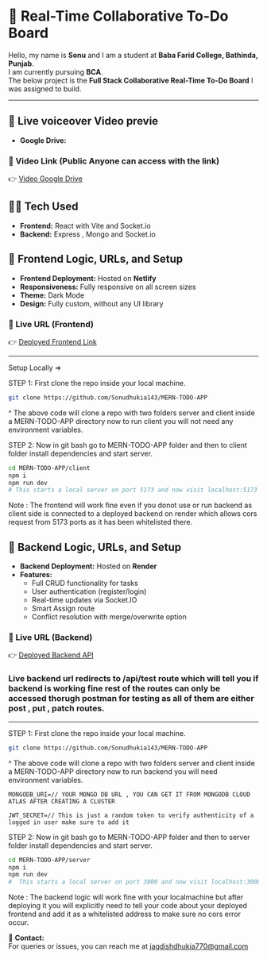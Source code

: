 # 📌 Real-Time Collaborative To-Do Board


Hello, my name is **Sonu** and I am a student at **Baba Farid College, Bathinda, Punjab**.  
I am currently pursuing **BCA**.  
The below project is the **Full Stack Collaborative Real-Time To-Do Board** I was assigned to build.

---

## 🎥 Live voiceover Video previe
- **Google Drive:** 
### 🔗 Video Link (Public Anyone can access with the link)
👉 [Video Google Drive](https://drive.google.com/file/d/1C7Ki38C34pu71qkcmV26__LGrCzZzmYS/view?usp=sharing)


##  👩‍💻 Tech Used
- **Frontend:** React with Vite and Socket.io
- **Backend:** Express , Mongo and Socket.io

## 🚀 Frontend Logic, URLs, and Setup
- **Frontend Deployment:** Hosted on **Netlify**  
- **Responsiveness:** Fully responsive on all screen sizes  
- **Theme:** Dark Mode  
- **Design:** Fully custom, without any UI library  

### 🔗 Live URL (Frontend)  
👉 [Deployed Frontend Link](https://dotasker.netlify.app)

---

Setup Locally => 

STEP 1:
First clone the repo inside your local machine.

```bash
git clone https://github.com/Sonudhukia143/MERN-TODO-APP
```

^ The above code will clone a repo with two folders server and client inside a MERN-TODO-APP directory now to run client you will not need any environment variables.

STEP 2:
Now in git bash go to MERN-TODO-APP folder and then to client folder install dependencies and start server.

```bash
cd MERN-TODO-APP/client
npm i
npm run dev 
# This starts a local server on port 5173 and now visit localhost:5173 in your browser.
```

Note : The frontend will work fine even if you donot use or run backend as client side is connected to a deployed backend on render which allows cors request from 5173 ports as it has been whitelisted there.


## 🧠 Backend Logic, URLs, and Setup

- **Backend Deployment:** Hosted on **Render**  
- **Features:**  
  - Full CRUD functionality for tasks  
  - User authentication (register/login)  
  - Real-time updates via Socket.IO  
  - Smart Assign route  
  - Conflict resolution with merge/overwrite option

### 🔗 Live URL (Backend)  
👉 [Deployed Backend API](https://to-do-task-manager.onrender.com/api/test)

### Live backend url redirects to /api/test route which will tell you if backend is working fine rest of the routes can only be accessed thorugh postman for testing as all of them are either post , put , patch routes.

---

STEP 1:
First clone the repo inside your local machine.

```bash
git clone https://github.com/Sonudhukia143/MERN-TODO-APP
```

^ The above code will clone a repo with two folders server and client inside a MERN-TODO-APP directory now to run backend you will need environment variables.

```env
MONGODB_URI=// YOUR MONGO DB URL , YOU CAN GET IT FROM MONGODB CLOUD ATLAS AFTER CREATING A CLUSTER

JWT_SECRET=// This is just a random token to verify authenticity of a logged in user make sure to add it 
```

STEP 2:
Now in git bash go to MERN-TODO-APP folder and then to server folder install dependencies and start server.

```bash
cd MERN-TODO-APP/server
npm i
npm run dev
#  This starts a local server on port 3000 and now visit localhost:3000/api/test in your browser to check if backend is working properly also see realted logs for mongoDB connection inside the git bash folder.
```

Note : The backend logic will work fine with your localmachine but after deploying it you will explicitly need to tell your code about your deployed frontend and add it as a whitelisted address to make sure no cors error occur.


📧 **Contact:**  
For queries or issues, you can reach me at [jagdishdhukia770@gmail.com](mailto:jagdishdhukia770@gmail.com)

